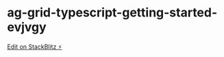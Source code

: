 # ag-grid-typescript-getting-started-evjvgy

[Edit on StackBlitz ⚡️](https://stackblitz.com/edit/ag-grid-typescript-getting-started-evjvgy)